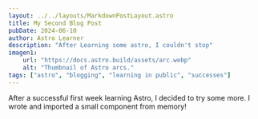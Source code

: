 ```yaml
---
layout: ../../layouts/MarkdownPostLayout.astro
title: My Second Blog Post
pubDate: 2024-06-10
author: Astro Learner
description: "After Learning some astro, I couldn't stop"
imagen1: 
    url: "https://docs.astro.build/assets/arc.webp"
    alt: "Thumbnail of Astro arcs."
tags: ["astro", "blogging", "learning in public", "successes"]
---
```


After a successful first week learning Astro, I decided to try some more. I wrote and imported a small component from memory!